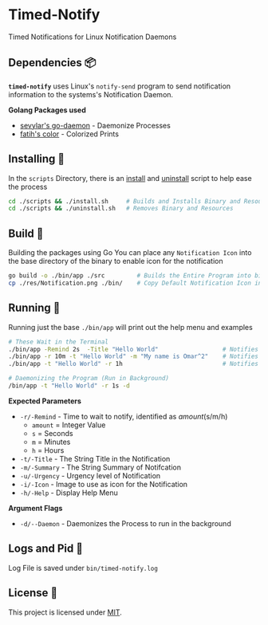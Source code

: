# Timed-Notify
Timed Notifications for Linux Notification Daemons

## Dependencies 📦
**`timed-notify`** uses Linux's `notify-send` program to send notification information to the systems's Notification Daemon.

**Golang Packages used**
- [sevylar's go-daemon](https://github.com/sevlyar/go-daemon) - Daemonize Processes
- [fatih's color](https://github.com/fatih/color) - Colorized Prints

## Installing 💎
In the `scripts` Directory, there is an [install](scripts/install.sh) and [uninstall](scripts/uninstall.sh) script to help ease the process

```bash
cd ./scripts && ./install.sh     # Builds and Installs Binary and Resources
cd ./scripts && ./uninstall.sh   # Removes Binary and Resources
```


## Build 🔨
Building the packages using Go
You can place any `Notification Icon` into the base directory of the binary to enable icon for the notification

```bash
go build -o ./bin/app ./src         # Builds the Entire Program into bin/app
cp ./res/Notification.png ./bin/    # Copy Default Notification Icon into base directory of app
```

## Running 🚀
Running just the base `./bin/app` will print out the help menu and examples

```bash
# These Wait in the Terminal
./bin/app -Remind 2s  -Title "Hello World"                  # Notifies "Hello World" in 2 Seconds
./bin/app -r 10m -t "Hello World" -m "My name is Omar^2"    # Notifies "Hello World" in 10 Minutes
./bin/app -t "Hello World" -r 1h                            # Notifies "Hello World" in 1 Hour

# Daemonizing the Program (Run in Background)
/bin/app -t "Hello World" -r 1s -d

```

**Expected Parameters**
- `-r/-Remind` - Time to wait to notify, identified as *amount*(s/m/h)
  - `amount` = Integer Value
  - `s` = Seconds
  - `m` = Minutes
  - `h` = Hours
- `-t/-Title` - The String Title in the Notification
- `-m/-Summary` - The String Summary of Notifcation
- `-u/-Urgency` - Urgency level of Notification
- `-i/-Icon` - Image to use as icon for the Notification
- `-h/-Help` - Display Help Menu

**Argument Flags**
- `-d/--Daemon` - Daemonizes the Process to run in the background

## Logs and Pid 🧾
Log File is saved under `bin/timed-notify.log`

## License 📝
This project is licensed under [MIT](LICENSE).
